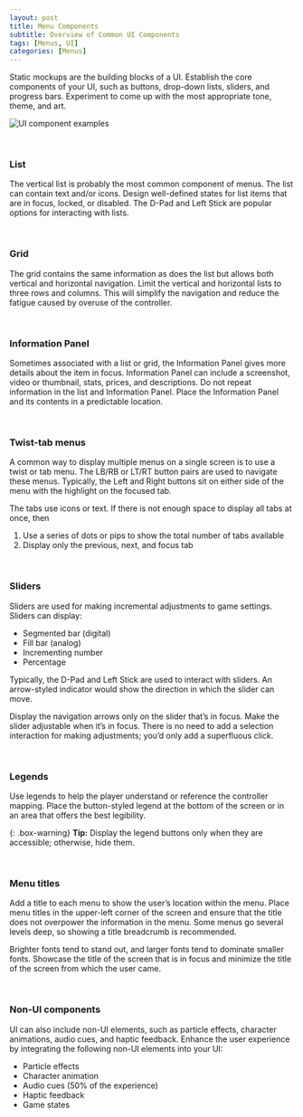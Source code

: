 ```yaml
---
layout: post
title: Menu Components
subtitle: Overview of Common UI Components
tags: [Menus, UI]
categories: [Menus]
---
```


Static mockups are the building blocks of a UI. Establish the core components of your UI, such as buttons, drop-down lists, sliders, and progress bars. Experiment to come up with the most appropriate tone, theme, and art.

![UI component examples](/privatebebomalaka/img/Examples_UIComponents.png)  

<br>

### List

The vertical list is probably the most common component of menus. The list can contain text and/or icons. Design well-defined states for list items that are in focus, locked, or disabled. The D-Pad and Left Stick are popular options for interacting with lists.

<br>

### Grid

The grid contains the same information as does the list but allows both vertical and horizontal navigation. Limit the vertical and horizontal lists to three rows and columns. This will simplify the navigation and reduce the fatigue caused by overuse of the controller.

<br>

### Information Panel

Sometimes associated with a list or grid, the Information Panel gives more details about the item in focus. Information Panel can include a screenshot, video or thumbnail, stats, prices, and descriptions. Do not repeat information in the list and Information Panel. Place the Information Panel and its contents in a predictable location.

<br>

### Twist-tab menus

A common way to display multiple menus on a single screen is to use a twist or tab menu. The LB/RB or LT/RT button pairs are used to navigate these menus. Typically, the Left and Right buttons sit on either side of the menu with the highlight on the focused tab. 

The tabs use icons or text. If there is not enough space to display all tabs at once, then

1.	Use a series of dots or pips to show the total number of tabs available
2.	Display only the previous, next, and focus tab

<br>

### Sliders

Sliders are used for making incremental adjustments to game settings. Sliders can display:

- Segmented bar (digital)
- Fill bar (analog)
- Incrementing number
- Percentage

Typically, the D-Pad and Left Stick are used to interact with sliders. An arrow-styled indicator would show the direction in which the slider can move. 

Display the navigation arrows only on the slider that’s in focus. Make the slider adjustable when it’s in focus. There is no need to add a selection interaction for making adjustments; you’d only add a superfluous click.

<br>

### Legends

Use legends to help the player understand or reference the controller mapping. Place the button-styled legend at the bottom of the screen or in an area that offers the best legibility.

{: .box-warning}
**Tip:** Display the legend buttons only when they are accessible; otherwise, hide them.

<br>

### Menu titles
Add a title to each menu to show the user’s location within the menu. Place menu titles in the upper-left corner of the screen and ensure that the title does not overpower the information in the menu. Some menus go several levels deep, so showing a title breadcrumb is recommended.

Brighter fonts tend to stand out, and larger fonts tend to dominate smaller fonts. Showcase the title of the screen that is in focus and minimize the title of the screen from which the user came.

<br>

### Non-UI components

UI can also include non-UI elements, such as particle effects, character animations, audio cues, and haptic feedback. Enhance the user experience by integrating the following non-UI elements into your UI:

- Particle effects
- Character animation
- Audio cues (50% of the experience)
- Haptic feedback
- Game states

<br>
